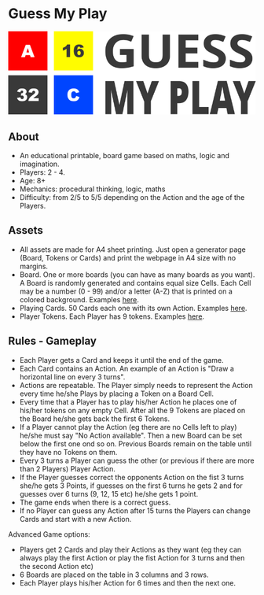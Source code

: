 # Guess My Play

![](assets/logo.svg)

## About
- An educational printable, board game based on maths, logic and imagination.
- Players: 2 \- 4.
- Age: 8+
- Mechanics: procedural thinking, logic, maths
- Difficulty: from 2/5 to 5/5 depending on the Action and the age of the Players.

## Assets
- All assets are made for A4 sheet printing. Just open a generator page (Board, Tokens or Cards) and print the webpage in A4 size with no margins.
- Board. One or more boards (you can have as many boards as you want). A Board is randomly generated and contains equal size Cells.
  Each Cell may be a number (0 \- 99) and/or a letter (A-Z) that is printed on a colored background. Examples [here](boards).
- Playing Cards. 50 Cards each one with its own Action. Examples [here](cards).
- Player Tokens. Each Player has 9 tokens. Examples [here](tokens).

## Rules - Gameplay
- Each Player gets a Card and keeps it until the end of the game.
- Each Card contains an Action. An example of an Action is "Draw a horizontal line on every 3 turns".
- Actions are repeatable. The Player simply needs to represent the Action every time he/she Plays by placing a Token on a Board Cell.
- Every time that a Player has to play his/her Action he places one of his/her tokens on any empty Cell. 
  After all the 9 Tokens are placed on the Board he/she gets back the first 6 Tokens.
- If a Player cannot play the Action (eg there are no Cells left to play) he/she must say "No Action available". 
  Then a new Board can be set below the first one ond so on. Previous Boards remain on the table until they have no Tokens on them.
- Every 3 turns a Player can guess the other (or previous if there are more than 2 Players) Player Action.
- If the Player guesses correct the opponents Action on the fist 3 turns she/he gets 3 Points, 
  if guesses on the first 6 turns he gets 2 and for guesses over 6 turns (9, 12, 15 etc) he/she gets 1 point.
- The game ends when there is a correct guess.
- If no Player can guess any Action after 15 turns the Players can change Cards and start with a new Action.

Advanced Game options:

- Players get 2 Cards and play their Actions as they want (eg they can always play the first Action or play the fist 
  Action for 3 turns and then the second Action etc)
- 6 Boards are placed on the table in 3 columns and 3 rows.
- Each Player plays his/her Action for 6 times and then the next one.

